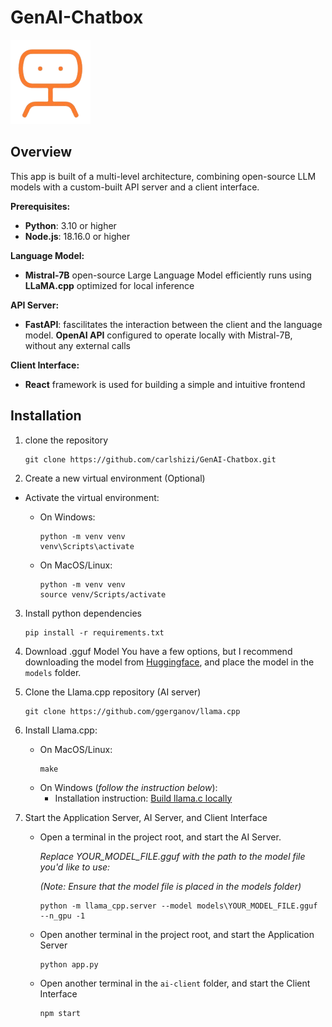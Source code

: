 # GenAI-Chatbox
![logo](./ai-client/src/assets/Asset1.png)

## Overview
This app is built of a multi-level architecture, combining open-source LLM models with a custom-built API server and a client interface.

**Prerequisites:**
- **Python**: 3.10 or higher
- **Node.js**: 18.16.0 or higher

**Language Model:**
- **Mistral-7B** open-source Large Language Model efficiently runs using **LLaMA.cpp** optimized for local inference

**API Server:**
- **FastAPI**: fascilitates the interaction between the client and the language model. **OpenAI API** configured to operate locally with Mistral-7B, without any external calls

**Client Interface:**
- **React** framework is used for building a simple and intuitive frontend


## Installation
1. clone the repository
    ```
    git clone https://github.com/carlshizi/GenAI-Chatbox.git
    ```


2. Create a new virtual environment (Optional)
- Activate the virtual environment:
  - On Windows:

    ```
    python -m venv venv
    venv\Scripts\activate
    ```
  - On MacOS/Linux:
    ```
    python -m venv venv
    source venv/Scripts/activate
    ```

3. Install python dependencies
    ```
    pip install -r requirements.txt
    ```

4. Download .gguf Model
    You have a few options, but I recommend downloading the model from [Huggingface](https://huggingface.co/TheBloke/Mistral-7B-v0.1-GGUF), and place the model in the `models` folder.


5. Clone the Llama.cpp repository (AI server)
    ```
    git clone https://github.com/ggerganov/llama.cpp
    ```

6. Install Llama.cpp:
    - On MacOS/Linux:
      ```
      make
      ```
    - On Windows (*follow the instruction below*):
      - Installation instruction: [Build llama.c locally](https://github.com/ggerganov/llama.cpp/blob/master/docs/build.md)


7. Start the Application Server, AI Server, and Client Interface
    - Open a terminal in the project root, and start the AI Server.
    
      *Replace YOUR_MODEL_FILE.gguf with the path to the model file you'd like to use:*
      
      *(Note: Ensure that the model file is placed in the models folder)*
      ```
      python -m llama_cpp.server --model models\YOUR_MODEL_FILE.gguf --n_gpu -1
      ```
    - Open another terminal in the project root, and start the Application Server
      ```
      python app.py
      ```

    - Open another terminal in the `ai-client` folder, and start the Client Interface
      ```
      npm start
      ```
